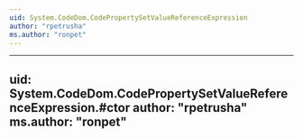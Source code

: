 ```yaml
---
uid: System.CodeDom.CodePropertySetValueReferenceExpression
author: "rpetrusha"
ms.author: "ronpet"
---
```


---
uid: System.CodeDom.CodePropertySetValueReferenceExpression.#ctor
author: "rpetrusha"
ms.author: "ronpet"
---

